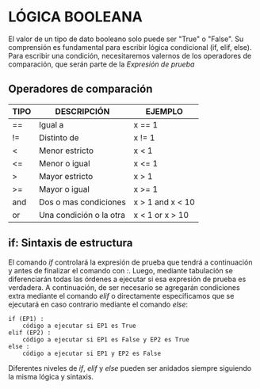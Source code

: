 # LÓGICA BOOLEANA

 El valor de un tipo de dato booleano solo puede ser "True" o "False". Su comprensión es fundamental para escribir lógica condicional (if, elif, else). Para escribir una condición, necesitaremos valernos de los operadores de comparación, que serán parte de la *Expresión de prueba*

 ## Operadores de comparación
|TIPO|DESCRIPCIÓN|EJEMPLO|
|----|-----------|-------|
|==|Igual a|x == 1|
|!=|Distinto de|x != 1|
|<|Menor estricto|x < 1|
|<=|Menor o igual|x <= 1|
|>|Mayor estricto|x > 1|
|>=|Mayor o igual|x >= 1|
|and|Dos o mas condiciones|x > 1 and x < 10|
|or|Una condición o la otra|x < 1 or x > 10|

## if: Sintaxis de estructura
El comando *if* controlará la expresión de prueba que tendrá a continuación y antes de finalizar el comando con *:*. Luego, mediante tabulación se diferenciarán todas las órdenes a ejecutar si esa expresión de prueba es verdadera. A continuación, de ser necesario se agregarán condiciones extra mediante el comando *elif* o directamente especificamos que se ejecutará en caso contrario mediante el comando *else*:
 
    if (EP1) :
        código a ejecutar si EP1 es True
    elif (EP2) :
        código a ejecutar si EP1 es False y EP2 es True
    else :
        código a ejecutar si EP1 y EP2 es False
    
Diferentes niveles de *if*, *elif* y *else* pueden ser anidados siempre siguiendo la misma lógica y sintaxis.



